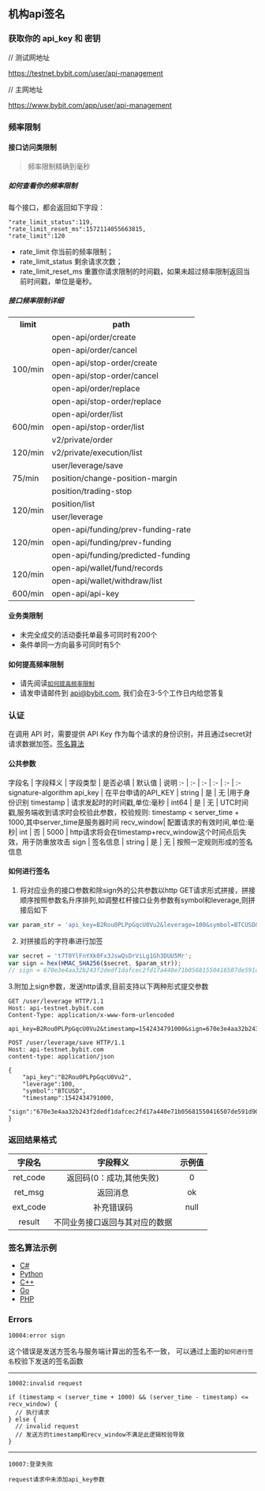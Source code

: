## 机构api签名
### 获取你的 api_key 和 密钥

// 测试网地址

<a href="https://testnet.bybit.com/user/api-management">https://testnet.bybit.com/user/api-management</a>

// 主网地址

<a href="https://www.bybit.com/app/user/api-management">https://www.bybit.com/app/user/api-management</a>

### <span id="rest-rate-limit">频率限制</span>

#### 接口访问类限制
> 频率限制精确到毫秒
##### 如何查看你的频率限制
每个接口，都会返回如下字段：
```
"rate_limit_status":119,
"rate_limit_reset_ms":1572114055663815,
"rate_limit":120
```
* rate_limit 你当前的频率限制；
* rate_limit_status 剩余请求次数；
* rate_limit_reset_ms 重置你请求限制的时间戳，如果未超过频率限制返回当前时间戳，单位是毫秒。

##### 接口频率限制详细

  <escape>
    <table>
      <tr>
        <th>limit</th>
        <th>path</th>
      </tr>
      <tr>
        <td rowspan="6">100/min</td>
        <td>open-api/order/create </td>
      </tr>
      <tr><td>open-api/order/cancel       </td></tr>
      <tr><td>open-api/stop-order/create  </td></tr>
      <tr><td>open-api/stop-order/cancel  </td></tr>
      <tr><td>open-api/order/replace      </td></tr>
      <tr><td>open-api/stop-order/replace </td></tr>
      <tr>
        <td rowspan="3">600/min</td>
        <td>open-api/order/list </td>
      </tr>
	    <tr><td>open-api/stop-order/list </td></tr>
      <tr><td>v2/private/order </td></tr>
      <tr>
        <td>120/min</td>
        <td>v2/private/execution/list</td>
      </tr>
      <tr>
        <td rowspan="3">75/min</td>
        <td>user/leverage/save  </td>
      </tr>
      <tr><td>position/change-position-margin </td></tr>
      <tr><td>position/trading-stop           </td></tr>
      <tr>
        <td rowspan="2">120/min</td>
        <td>position/list  </td>
      </tr>
      <tr><td>user/leverage</td></tr>
      <tr>
        <td rowspan="3">120/min</td>
        <td>open-api/funding/prev-funding-rate  </td>
      </tr>
      <tr><td>open-api/funding/prev-funding      </td></tr>
      <tr><td>open-api/funding/predicted-funding </td></tr>
      <tr>
        <td rowspan="2">120/min</td>
        <td>open-api/wallet/fund/records  </td>
      </tr>
	  <tr><td>open-api/wallet/withdraw/list </td></tr>
    <tr>
        <td rowspan="1">600/min</td>
        <td>open-api/api-key  </td>
      </tr>
    </table>
  </escape>


#### 业务类限制
  * 未完全成交的活动委托单最多可同时有200个
  * 条件单同一方向最多可同时有5个

#### 如何提高频率限制
  * 请先阅读[`如何提高频率限制`](./API_Limit_v2.3_ch.md)
  * 请发申请邮件到 api@bybit.com, 我们会在3-5个工作日内给您答复

### 认证

在调用 API 时，需要提供 API Key 作为每个请求的身份识别，并且通过secret对请求数据加签。[签名算法](#signature-algorithm)

#### 公共参数
字段名 | 字段释义 |  字段类型 | 是否必填 | 默认值 | 说明
:- | :- | :- | :- | :- | :-signature-algorithm
api_key | 在平台申请的API_KEY |  string | 是 | 无 |用于身份识别
timestamp | 请求发起时的时间戳,单位:毫秒 | int64 | 是 | 无 | UTC时间戳,服务端收到请求时会校验此参数，校验规则: timestamp < server_time + 1000,其中server_time是服务器时间
recv_window| 配置请求的有效时间,单位:毫秒| int | 否 | 5000 | http请求将会在timestamp+recv_window这个时间点后失效，用于防重放攻击
sign | 签名信息 |  string | 是 | 无 | 按照一定规则形成的签名信息


#### 如何进行签名
1. 将对应业务的接口参数和除sign外的公共参数以http GET请求形式拼接，拼接顺序按照参数名升序排列,如调整杠杆接口业务参数有symbol和leverage,则拼接后如下

``` js
var param_str = 'api_key=B2Rou0PLPpGqcU0Vu2&leverage=100&symbol=BTCUSD&timestamp=1542434791000';

```

2. 对拼接后的字符串进行加签
```js
var secret = 't7T0YlFnYXk0Fx3JswQsDrViLg1Gh3DUU5Mr';
var sign = hex(HMAC_SHA256($secret, $param_str));
// sign = 670e3e4aa32b243f2dedf1dafcec2fd17a440e71b05681550416507de591d908
```

3.附加上sign参数，发送http请求,目前支持以下两种形式提交参数

```http
GET /user/leverage HTTP/1.1
Host: api-testnet.bybit.com
Content-Type: application/x-www-form-urlencoded

api_key=B2Rou0PLPpGqcU0Vu2&timestamp=1542434791000&sign=670e3e4aa32b243f2dedf1dafcec2fd17a440e71b05681550416507de591d908

```

```http
POST /user/leverage/save HTTP/1.1
Host: api-testnet.bybit.com
content-type: application/json

{
    "api_key":"B2Rou0PLPpGqcU0Vu2",
    "leverage":100,
    "symbol":"BTCUSD",
    "timestamp":1542434791000,
    "sign":"670e3e4aa32b243f2dedf1dafcec2fd17a440e71b05681550416507de591d908"
}
```

### 返回结果格式

字段名 | 字段释义 | 示例值 |
:-: | :-: | :-:
ret_code | 返回码(0：成功,其他失败) | 0 
ret_msg | 返回消息 | ok 
ext_code | 补充错误码 | null 
result | 不同业务接口返回与其对应的数据 | 

### <span id="signature-algorithm">签名算法示例</span>

* [C#](example/Encryption.cs)
* [Python](example/Encryption.py)
* [C++](example/Encryption.cpp)
* [Go](example/Encryption.go)
* [PHP](example/Encryption.php)


### Errors

`10004:error sign`

这个错误是发送方签名与服务端计算出的签名不一致，
可以通过上面的`如何进行签名`校验下发送的签名函数


<hr>

`10002:invalid request`

```
if (timestamp < (server_time + 1000) && (server_time - timestamp) <= recv_window) {
  // 执行请求
} else {
  // invalid request
  // 发送方的timestamp和recv_window不满足此逻辑校验导致
}
```


<hr>

`10007:登录失败`

```
request请求中未添加api_key参数
```